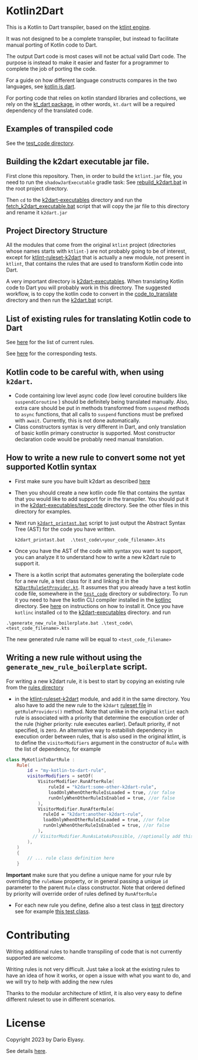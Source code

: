 # Kotlin2Dart
This is a Kotlin to Dart transpiler, based  on the [ktlint engine](https://github.com/pinterest/ktlint).

It was not designed to be a complete transpiler, but instead to facilitate manual porting of Kotlin code to Dart.

The output Dart code is most cases will not be actual valid Dart code. The purpose is instead to make it easier and faster
for a programmer to complete the job of porting the code.

For a guide on how different language constructs compares in the two languages, see [kotlin is dart](https://beyondeye.github.io/kotlin_is_dart/).

For porting code that relies on kotlin standard libraries and collections, we rely on
the [kt_dart package](https://pub.dev/packages/kt_dart), in other words, ``kt.dart`` will be a required dependency of
the translated code.

## Examples of transpiled code
See the [test_code directory](./k2dart-executables/test_code). 

## Building the k2dart executable jar file.
First clone this repository.
Then, in order to build the ``ktlint.jar`` file, you need to run the ``shadowJarExecutable`` gradle task:
See [rebuild_k2dart.bat](./rebuild_k2dart.bat) in the root project directory.

Then ``cd`` to the [k2dart-executables](./k2dart-executables) directory
and run the [fetch_k2dart_executable.bat](./k2dart-executables/fetch_k2dart_executable.bat) script that
will copy the jar file to this directory and rename it ``k2dart.jar``

## Project Directory Structure
All the modules that come from the original ``ktlint`` project (directories whose names starts with 
``ktlint-``) are not probably going to be of interest, except for [ktlint-ruleset-k2dart](./ktlint-ruleset-k2dart) 
 that is actually a new module, not present in ``ktlint``, that contains the rules that are used to transform Kotlin code into Dart.

A very important directory is [k2dart-executables](./k2dart-executables). When translating Kotlin code to Dart you
will probably work in this directory. The suggested workflow, is to copy the kotlin code to convert in the
[code_to_translate](./k2dart-executables/code_to_translate) directory and then run the [k2dart.bat](./k2dart-executables/k2dart.bat) script.


## List of existing rules for translating Kotlin code to Dart
See [here](./ktlint-ruleset-k2dart/src/main/kotlin/com/pinterest/ktlint/ruleset/k2dart/rules) for the list of current rules.

See [here](./ktlint-ruleset-k2dart/src/test/kotlin/com/beyondeye/k2dart) for the corresponding tests.


## Kotlin code to be careful with, when using  ``k2dart``.
- Code containing low level async code (low level coroutine builders like ``suspendCoroutine`` ) should be
definitely being translated manually. Also, extra care should be put in methods transformed
from ``suspend`` methods to ``async`` functions, that all calls to ``suspend`` functions 
must be prefixed with ``await``. Currently, this is not done automatically.
- Class constructors syntax is very different in Dart, and only translation of basic kotlin primary
  constructor is supported. Most constructor declaration code would be probably need manual translation.



## How to write a new rule to convert some not yet supported Kotlin syntax
- First make sure you have built k2dart as described [here](#building-the-k2dart-executable-jar-file)
- Then you should create a new kotlin code file that contains the syntax that you would like to add support for in the transpiler.
  You should put it in the [k2dart-executables/test_code](./k2dart-executables/test_code) directory. See the other files in this directory
  for examples.
- Next run [``k2dart_printast.bat``](./k2dart-executables/k2dart_printast.bat) script to just output the Abstract Syntax Tree (AST) for the code you have written.
 
  ```
  k2dart_printast.bat  .\test_code\<your_code_filename>.kts
  ```
- Once you have the AST of the code with syntax you want to support, you can analyze it to understand how
 to write a new k2dart rule to support it.
- There is a kotlin script that automates generating the boilerplate code for a new rule, a test class for it and linking it in the
  [``K2DartRuleSetProvider.kt``](./ktlint-ruleset-k2dart/src/main/kotlin/com/pinterest/ktlint/ruleset/k2dart/K2DartRuleSetProvider.kt). 
  It assumes that you already have a test kotlin code file, somewhere in the [``test_code``](./k2dart-executables/test_code) directory or subdirectory.
  To run it you need to have the kotlin CLI compiler installed in the [kotlinc](./kotlinc) directory. See [here](./kotlinc/installing_kotlinc.md) on
      instructions on how to install it. Once you have ``kotlinc`` installed ``cd`` to the
      [k2dart-executables](./k2dart-executables) directory. and run
```
.\generate_new_rule_boilerplate.bat .\test_code\<test_code_filename>.kts
```
The new generated rule name will be equal to ``<test_code_filename>``

## Writing a new rule without using the ``generate_new_rule_boilerplate`` script.
For writing a new k2dart rule, it is best to start by copying an existing rule from the [rules directory](./ktlint-ruleset-k2dart/src/main/kotlin/com/beyondeye/k2dart/rules)
- in the [ktlint-ruleset-k2dart](./ktlint-ruleset-k2dart) module, and add it in the same directory. You also have to add the new rule
to the ``k2dart`` [ruleset file](./ktlint-ruleset-k2dart/src/main/kotlin/com/beyondeye/k2dart/CustomRuleSetProvider.kt) in ``getRuleProviders()`` method. Note that unlike in the original ``ktlint`` each rule
is associated with a priority that determine the execution order of the rule (higher priority: rule executes earlier). Default priority, if not specified, is zero. An alternative way
to estabilish dependency in execution order between rules, that is also used in the original ktlint, is to define
the ``visitorModifiers`` argument in the constructor of ``Rule`` with the list of dependency, for example
```kotlin
class MyKotlinToDartRule :
    Rule(
        id = "my-kotlin-to-dart-rule",
        visitorModifiers = setOf(
            VisitorModifier.RunAfterRule(
                ruleId = "k2dart:some-other-k2dart-rule",
                loadOnlyWhenOtherRuleIsLoaded = true, //or false
                runOnlyWhenOtherRuleIsEnabled = true, //or false
            ),
            VisitorModifier.RunAfterRule(
              ruleId = "k2dart:another-k2dart-rule",
              loadOnlyWhenOtherRuleIsLoaded = true, //or false
              runOnlyWhenOtherRuleIsEnabled = true, //or false
            ),
          // VisitorModifier.RunAsLateAsPossible, //optionally add this
        ),
    )
    {
        // ... rule class definition here
    }
```
**Important** make sure that you define a unique name for your rule by overriding the ``ruleName`` property, or in 
general passing a unique ``id`` parameter to the parent ``Rule`` class constructor.
Note that ordered defined by priority will override order of rules defined by ``RunAfterRule``
- For each new rule you define, define also a test class in [test](./ktlint-ruleset-k2dart/src/test/kotlin/com/beyondeye/k2dart)
directory see for example [this test class](ktlint-ruleset-k2dart/src/test/kotlin/com/beyondeye/k2dart/BasicTypeNamesRuleTest.kt).


# Contributing
Writing additional rules to handle transpiling of code that is not currently supported are welcome.

Writing rules is not very difficult. Just take a look at the existing rules to have an idea of how 
it works, or open a issue with what you want to do, and we will try to help with adding the new rules

Thanks to the modular architecture of ktlint, it is also very easy to define different ruleset
to use in different scenarios.

# License
Copyright 2023 by Dario Elyasy.

See details [here](./LICENSE).


